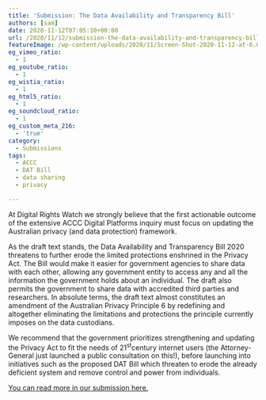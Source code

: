 ```yaml
---
title: 'Submission: The Data Availability and Transparency Bill'
authors: [sam]
date: 2020-11-12T07:05:10+00:00
url: /2020/11/12/submission-the-data-availability-and-transparency-bill/
featureImage: /wp-content/uploads/2020/11/Screen-Shot-2020-11-12-at-6.03.14-pm.png
eg_vimeo_ratio:
  - 1
eg_youtube_ratio:
  - 1
eg_wistia_ratio:
  - 1
eg_html5_ratio:
  - 1
eg_soundcloud_ratio:
  - 1
eg_custom_meta_216:
  - 'true'
category:
  - Submissions
tags:
  - ACCC
  - DAT Bill
  - data sharing
  - privacy

---
```

At Digital Rights Watch we strongly believe that the first actionable outcome of the extensive ACCC Digital Platforms inquiry must focus on updating the Australian privacy (and data protection) framework.

As the draft text stands, the Data Availability and Transparency Bill 2020 threatens to further erode the limited protections enshrined in the Privacy Act. The Bill would make it easier for government agencies to share data with each other, allowing any government entity to access any and all the information the government holds about an individual. The draft also permits the government to share data with accredited third parties and researchers. In absolute terms, the draft text almost constitutes an amendment of the Australian Privacy Principle 6 by redefining and altogether eliminating the limitations and protections the principle currently imposes on the data custodians.

We recommend that the government prioritizes strengthening and updating the Privacy Act to fit the needs of 21<sup>st</sup>century internet users (the Attorney-General just launched a public consultation on this!), before launching into initiatives such as the proposed DAT Bill which threaten to erode the already deficient system and remove control and power from individuals.

[You can read more in our submission here.][1]

 [1]: /wp-content/uploads/2020/11/DRW-submission-to-Data-Commissioner-Data-Availability-and-Transparency-Bill-2020.pdf
